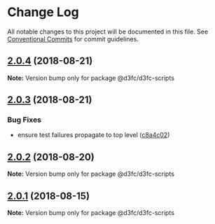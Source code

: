 # Change Log

All notable changes to this project will be documented in this file.
See [Conventional Commits](https://conventionalcommits.org) for commit guidelines.

<a name="2.0.4"></a>
## [2.0.4](https://github.com/d3fc/d3fc/compare/@d3fc/d3fc-scripts@2.0.3...@d3fc/d3fc-scripts@2.0.4) (2018-08-21)




**Note:** Version bump only for package @d3fc/d3fc-scripts

<a name="2.0.3"></a>
## [2.0.3](https://github.com/d3fc/d3fc-scripts/compare/@d3fc/d3fc-scripts@2.0.2...@d3fc/d3fc-scripts@2.0.3) (2018-08-21)


### Bug Fixes

* ensure test failures propagate to top level ([c8a4c02](https://github.com/d3fc/d3fc-scripts/commit/c8a4c02))




<a name="2.0.2"></a>
## [2.0.2](https://github.com/d3fc/d3fc/compare/@d3fc/d3fc-scripts@2.0.1...@d3fc/d3fc-scripts@2.0.2) (2018-08-20)




**Note:** Version bump only for package @d3fc/d3fc-scripts

<a name="2.0.1"></a>
## [2.0.1](https://github.com/d3fc/d3fc/compare/@d3fc/d3fc-scripts@2.0.0...@d3fc/d3fc-scripts@2.0.1) (2018-08-15)




**Note:** Version bump only for package @d3fc/d3fc-scripts
